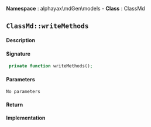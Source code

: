**Namespace**  : alphayax\mdGen\models  - **Class** : ClassMd

## `ClassMd::writeMethods`

#### Description

> 


#### Signature

```php
 private function writeMethods();
```

#### Parameters

    No parameters

#### Return


#### Implementation

```php

```
